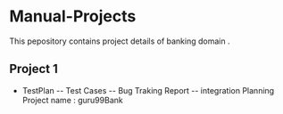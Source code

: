 # Manual-Projects
This pepository contains project details of banking domain . 
## Project 1 
- TestPlan
-- Test Cases
-- Bug Traking Report
-- integration Planning 
Project name : guru99Bank
